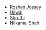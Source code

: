 - [ Roshan Jossey ]( https://github.com/Roshanjossey )
- [Ujjwal](https://github.com/uforujjwal/first-contributions)
- [Shruthi](https://github.com/lakshmishruthi/first-contributions) 
- [ Nilkamal Shah ](https://github.com/Nilkamal/first-contributions) 
